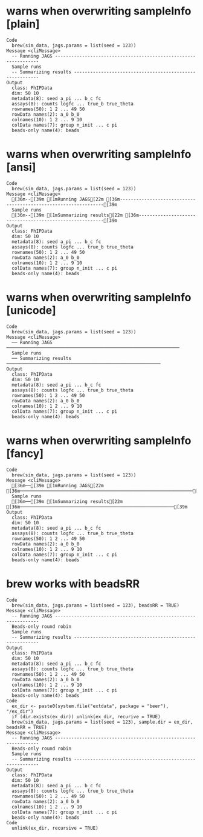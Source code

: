 # warns when overwriting sampleInfo [plain]

    Code
      brew(sim_data, jags.params = list(seed = 123))
    Message <cliMessage>
      -- Running JAGS ----------------------------------------------------------------
      Sample runs
      -- Summarizing results ---------------------------------------------------------
    Output
      class: PhIPData 
      dim: 50 10 
      metadata(8): seed a_pi ... b_c fc
      assays(8): counts logfc ... true_b true_theta
      rownames(50): 1 2 ... 49 50
      rowData names(2): a_0 b_0
      colnames(10): 1 2 ... 9 10
      colData names(7): group n_init ... c pi
      beads-only name(4): beads

# warns when overwriting sampleInfo [ansi]

    Code
      brew(sim_data, jags.params = list(seed = 123))
    Message <cliMessage>
      [36m--[39m [1mRunning JAGS[22m [36m----------------------------------------------------------------[39m
      Sample runs
      [36m--[39m [1mSummarizing results[22m [36m---------------------------------------------------------[39m
    Output
      class: PhIPData 
      dim: 50 10 
      metadata(8): seed a_pi ... b_c fc
      assays(8): counts logfc ... true_b true_theta
      rownames(50): 1 2 ... 49 50
      rowData names(2): a_0 b_0
      colnames(10): 1 2 ... 9 10
      colData names(7): group n_init ... c pi
      beads-only name(4): beads

# warns when overwriting sampleInfo [unicode]

    Code
      brew(sim_data, jags.params = list(seed = 123))
    Message <cliMessage>
      ── Running JAGS ────────────────────────────────────────────────────────────────
      Sample runs
      ── Summarizing results ─────────────────────────────────────────────────────────
    Output
      class: PhIPData 
      dim: 50 10 
      metadata(8): seed a_pi ... b_c fc
      assays(8): counts logfc ... true_b true_theta
      rownames(50): 1 2 ... 49 50
      rowData names(2): a_0 b_0
      colnames(10): 1 2 ... 9 10
      colData names(7): group n_init ... c pi
      beads-only name(4): beads

# warns when overwriting sampleInfo [fancy]

    Code
      brew(sim_data, jags.params = list(seed = 123))
    Message <cliMessage>
      [36m──[39m [1mRunning JAGS[22m [36m────────────────────────────────────────────────────────────────[39m
      Sample runs
      [36m──[39m [1mSummarizing results[22m [36m─────────────────────────────────────────────────────────[39m
    Output
      class: PhIPData 
      dim: 50 10 
      metadata(8): seed a_pi ... b_c fc
      assays(8): counts logfc ... true_b true_theta
      rownames(50): 1 2 ... 49 50
      rowData names(2): a_0 b_0
      colnames(10): 1 2 ... 9 10
      colData names(7): group n_init ... c pi
      beads-only name(4): beads

# brew works with beadsRR

    Code
      brew(sim_data, jags.params = list(seed = 123), beadsRR = TRUE)
    Message <cliMessage>
      -- Running JAGS ----------------------------------------------------------------
      Beads-only round robin
      Sample runs
      -- Summarizing results ---------------------------------------------------------
    Output
      class: PhIPData 
      dim: 50 10 
      metadata(8): seed a_pi ... b_c fc
      assays(8): counts logfc ... true_b true_theta
      rownames(50): 1 2 ... 49 50
      rowData names(2): a_0 b_0
      colnames(10): 1 2 ... 9 10
      colData names(7): group n_init ... c pi
      beads-only name(4): beads
    Code
      ex_dir <- paste0(system.file("extdata", package = "beer"), "/ex_dir")
      if (dir.exists(ex_dir)) unlink(ex_dir, recurive = TRUE)
      brew(sim_data, jags.params = list(seed = 123), sample.dir = ex_dir, beadsRR = TRUE)
    Message <cliMessage>
      -- Running JAGS ----------------------------------------------------------------
      Beads-only round robin
      Sample runs
      -- Summarizing results ---------------------------------------------------------
    Output
      class: PhIPData 
      dim: 50 10 
      metadata(8): seed a_pi ... b_c fc
      assays(8): counts logfc ... true_b true_theta
      rownames(50): 1 2 ... 49 50
      rowData names(2): a_0 b_0
      colnames(10): 1 2 ... 9 10
      colData names(7): group n_init ... c pi
      beads-only name(4): beads
    Code
      unlink(ex_dir, recursive = TRUE)

